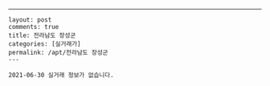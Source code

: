 ---
    layout: post
    comments: true
    title: 전라남도 장성군
    categories: [실거래가]
    permalink: /apt/전라남도 장성군
    ---

    2021-06-30 실거래 정보가 없습니다.

    